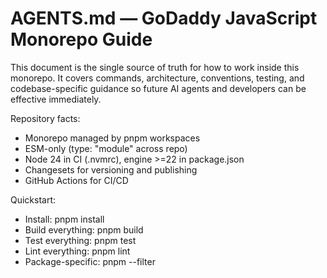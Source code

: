 # AGENTS.md — GoDaddy JavaScript Monorepo Guide

This document is the single source of truth for how to work inside this monorepo. It covers commands, architecture, conventions, testing, and codebase-specific guidance so future AI agents and developers can be effective immediately.

Repository facts:
- Monorepo managed by pnpm workspaces
- ESM-only (type: "module" across repo)
- Node 24 in CI (.nvmrc), engine >=22 in package.json
- Changesets for versioning and publishing
- GitHub Actions for CI/CD

Quickstart:
- Install: pnpm install
- Build everything: pnpm build
- Test everything: pnpm test
- Lint everything: pnpm lint
- Package-specific: pnpm --filter <pkg> <script>


1) Commands (root and packages)

Root scripts (run from repository root):
- build: pnpm run -r build
- lint: pnpm run -r lint
- test: pnpm run build && pnpm run -r --parallel test
- version: changeset version && pnpm install --prefer-offline
- release: changeset publish
- changeset: changeset
- clean: pnpm run clean:packages && pnpm run clean:root
- clean:packages: pnpm run -r clean
- clean:root: rimraf node_modules

Workspace tips:
- Run a script across all packages: pnpm -r <script> (only runs where script exists)
- Run for a specific package from root: pnpm --filter <name> <script>
  - Example: pnpm --filter @godaddy/react test
- Run a single package in its directory: cd packages/<pkg> && pnpm <script>

Package scripts

eslint-config-godaddy (packages/eslint-config-godaddy)
- lint: eslint .
- pretest: pnpm run --silent lint
- test: echo ok
- clean: rimraf node_modules

eslint-config-godaddy-react (packages/eslint-config-godaddy-react)
- lint: eslint .
- pretest: pnpm run --silent lint
- test: echo ok
- clean: rimraf node_modules

eslint-config-godaddy-typescript (packages/eslint-config-godaddy-typescript)
- lint: eslint .
- pretest: pnpm run --silent lint
- test: echo ok
- clean: rimraf node_modules

eslint-config-godaddy-react-typescript (packages/eslint-config-godaddy-react-typescript)
- lint: eslint .
- pretest: pnpm run --silent lint
- test: echo ok
- clean: rimraf node_modules

biome-config-godaddy (packages/biome-config-godaddy)
- test: echo ok
- clean: rimraf node_modules

@godaddy/app-connect (packages/app-connect)
- dev: tsdown --watch
- build: tsdown
- typecheck: tsc --noEmit
- lint: biome lint --write --unsafe ./src
- check: biome check --write --unsafe ./src
- test: vitest run
- test:watch: vitest
- test:coverage: vitest run --coverage
- release: pnpm build && changeset publish
- prepublishOnly: pnpm build

@godaddy/react (packages/react)
- dev: tsdown --watch
- dev:https: tsdown --watch
- build: tsdown && pnpm dlx @tailwindcss/cli -i ./src/globals.css -o ./dist/index.css --minify
- preview: vite preview
- typecheck: tsc --noEmit
- test: vitest run

@godaddy/localizations (packages/localizations)
- dev: tsdown --watch
- build: tsdown
- typecheck: tsc --noEmit

Common script patterns to run from root:
- Typecheck where available: pnpm -r typecheck
- Watch mode (app-connect, react, localizations): pnpm --filter <pkg> dev
- Format/lint (only where defined): pnpm -r lint or pnpm --filter @godaddy/app-connect check


2) Architecture overview

Monorepo and tooling
- pnpm workspaces: defined in pnpm-workspace.yaml (packages/*)
- ESM throughout: "type": "module" at root and packages
- Node: .nvmrc=24; CI uses Node 24; engines >=22 in root package.json; prefer Node 24 locally to match CI
- CI: .github/workflows
  - CICD on PRs and push to main runs pnpm test
  - Release workflow uses changesets/action to version and publish
  - CodeQL security analysis enabled
- Versioning/publishing: changesets; release PR auto-generated then publish to npm on merge

Packages (top-level purpose)
- eslint-config-godaddy
  - Base ESLint Flat config for JS/ES6 projects
  - Depends on eslint-plugin-jsdoc, eslint-plugin-json, eslint-plugin-mocha, globals
- eslint-config-godaddy-react
  - Extends base; React rules via eslint-plugin-react, jsx-a11y; hooks via FlatCompat for react-hooks
- eslint-config-godaddy-typescript
  - Extends base; TypeScript rules via @typescript-eslint
- eslint-config-godaddy-react-typescript
  - Extends React config; TypeScript rules via @typescript-eslint
- biome-config-godaddy
  - Biome shared config files (biome.json, biome-ts.json) for linting/formatting; users extend these in consumer apps
- @godaddy/app-connect
  - TypeScript verification library for GoDaddy Platform actions and webhook subscriptions
  - Framework adapters for Express and Next.js
  - Uses Vitest, Biome, tsdown build
- @godaddy/react
  - React component library for checkout flows; integrates with commerce APIs
  - Uses tsdown for TS build and Tailwind CLI v4 for CSS build; Vitest for tests; Vite preview
  - Depends on @godaddy/localizations
- @godaddy/localizations
  - Localized strings for checkout components; TS build via tsdown

Key internal dependencies
- @godaddy/react -> @godaddy/localizations (workspace:*)

External tooling per package
- Build: tsdown (TypeScript bundler with DTS output)
- Test: Vitest (react, app-connect)
- Lint/format: ESLint (config packages), Biome (app-connect). The repo also ships a reusable Biome config package.
- Styling: Tailwind CSS CLI v4 (react)
- GraphQL typing: gql.tada TS plugin configured in @godaddy/react tsconfig (schema file path required; ensure schema.graphql exists or update config)


3) Code style and conventions

Ecosystem and configuration
- ESLint Flat Config at root (eslint.config.js) extends packages/eslint-config-godaddy; disables strict rule at root due to cross-ES configs
- ESLint configs are ESM and consumed via import/export; consumers use eslint-define-config in their own projects
- Biome alternative available via biome-config-godaddy (ships biome.json and biome-ts.json)
- No Prettier; formatting via Biome where used

Style highlights (from eslint-config-godaddy and Biome configs)
- 2-space indentation
- Single quotes; JSX single quotes in React config
- Semicolons enabled (Biome formatter config)
- Max line width ~130
- Spacing rules enforced (object-curly-spacing: always, keyword-spacing, etc.)
- No nested ternaries; prefer-const; many safety rules enabled
- JSDoc and JSON plugin rules enabled in base config
- Mocha plugin rules in base config exist for legacy JS projects; this repo's tests use Vitest

TypeScript conventions
- Module resolution: "bundler"; ESM only
- Prefer strict typing; avoid any (app-connect enables strict in tsconfig)
- @typescript-eslint/no-unused-vars replaces base rule where applicable
- Files: .ts for libraries; .tsx for React components
- DTS output managed by tsdown (dts: true in configs)

Naming and structure
- File and directory names: kebab-case (per CONTRIBUTING.md)
- Variables/functions: camelCase; Types/Interfaces: PascalCase
- React components: PascalCase
- Exports: packages use "exports" map and typesVersions as needed; keep public API stable

Error handling and patterns
- @godaddy/app-connect uses a Result<T> pattern:
  - ok(value?) => { success: true, value }
  - error(err) => { success: false, error }
- Standardized error schema types (GoDaddyError, ErrorDetails, etc.) returned to callers
- Logging via a lightweight logger (see packages/app-connect/src/utils/logger.ts) used to trace verification flow

Monorepo conventions
- Workspace filtering preferred over cd where practical: pnpm --filter <pkg> <script>
- Keep package scripts consistent where possible: dev, build, typecheck, test


4) Testing strategies and frameworks

Frameworks
- Vitest for unit/integration tests in TypeScript packages:
  - @godaddy/app-connect: vitest config implicit; unit tests in src/**/*.test.ts
  - @godaddy/react: vitest.config.ts with jsdom, globals: true, setupFiles: ./src/tests/setup.ts

Patterns
- Test file naming: *.test.ts or *.test.tsx in source folders
- React tests run in jsdom
- Coverage available in @godaddy/app-connect via test:coverage

Commands
- Run all tests (root): pnpm test
- Run per package:
  - pnpm --filter @godaddy/app-connect test
  - pnpm --filter @godaddy/react test
- Watch mode:
  - pnpm --filter @godaddy/app-connect test:watch
- CI runs pnpm test on PRs and pushes to main

Notes
- ESLint config packages use test: echo ok (no test suite)
- If adding tests to a package, prefer Vitest to stay consistent


5) Package-specific guidance

A. eslint-config-* packages
- Purpose: Provide Flat ESLint configs for JS, React, TypeScript, and React+TS
- Scripts: lint, pretest (lint), test (echo ok), clean
- Consumers typically:
  - import <config> from 'eslint-config-godaddy(-react)(-typescript)'
  - define a local eslint.config.js using eslint-define-config
- FlatCompat is used where a plugin isn't yet Flat-config compatible (React Hooks)

B. biome-config-godaddy
- Ships biome.json and biome-ts.json to reuse in projects
- Peer dependency: @biomejs/biome >=2.2 <3
- Consumers extend:
  - { "$schema": ".../schema.json", "extends": ["biome-config-godaddy/biome.json"] }
- Note: @godaddy/app-connect currently uses its own biome.json (Biome v1 schema); if you unify, migrate to v2 schema in that package

C. @godaddy/app-connect
- What it does: Verifies signed action requests and webhook subscriptions for GoDaddy Platform
- Key APIs:
  - verifyAction(req, options?) => Result<void>
  - verifyWebhookSubscription(req, options?) => Result<void>
  - Express middleware: createActionMiddleware(), createWebhookMiddleware()
  - Next.js exports under @godaddy/app-connect/next
- Configuration:
  - Action verification requires GODADDY_PUBLIC_KEY (base64-encoded SPKI P-256) via env or options.publicKey
  - Webhook verification uses GODADDY_WEBHOOK_SECRET via env or options.secret
- Signature details:
  - Algorithm: ECDSA-P256-SHA256
  - Version: 1.0
  - Timestamp max age defaults to 300s; configurable via options.maxTimestampAgeSeconds
  - Canonicalization must match middleware exactly; headers to sign: content-length, content-type, x-store-id; never modify order logic without validating against real signatures
- Important files:
  - src/utils/verification.ts (canonicalizeRequest, verifyAction)
  - src/utils/webhook.ts (HMAC-based webhook verification for subscription flow)
  - src/errors/* and src/types/* define standardized errors and Result
  - src/express, src/next adapters
- Scripts:
  - dev/build/typecheck/test/test:watch/test:coverage/lint/check
- Gotchas:
  - There are older webhook verification helpers also present in verification.ts; index exports use utils/webhook.ts—prefer those
  - Uses WebCrypto (crypto.subtle); ensure Node 20+ (CI uses Node 24)
  - Ensure body, header case, and query order are preserved correctly when constructing VerifiableRequest

D. @godaddy/react
- What it is: React checkout component library integrating with commerce APIs
- Build:
  - tsdown builds JS + DTS
  - Tailwind CLI v4 compiles ./src/globals.css to ./dist/index.css (build step handles CSS)
- Testing:
  - Vitest with jsdom; setup at src/tests/setup.ts
- GraphQL:
  - tsconfig configures gql.tada TS plugin with schema: ./schema.graphql and tadaOutputLocation under src/lib/godaddy/graphql-env.d.ts
  - Ensure schema.graphql exists or update plugin config before relying on generated types
- Peer deps: react, react-dom, @tanstack/react-query, react-hook-form
- Exports:
  - "." default entry and "./server" entrypoint; styles exposed via "./styles.css"
- Scripts:
  - dev/dev:https/build/preview/typecheck/test
- Notes:
  - Uses path alias "@/*" for src
  - If adding components, follow existing patterns in src/components/checkout/** and src/components/ui/**

E. @godaddy/localizations
- Purpose: Localization bundles for checkout UI
- Structure: src/<locale>.ts with a shared object shape; exported via src/index.ts
- Scripts: dev/build/typecheck
- To add a locale:
  - Create src/<localeCode>.ts (e.g., esEs.ts)
  - Export it from src/index.ts
  - Document in README


6) Development workflows

Typical loops
- Build all then test all:
  - pnpm build && pnpm test
- Work on a single package:
  - pnpm --filter @godaddy/app-connect dev (watch) or pnpm --filter @godaddy/react dev
  - pnpm --filter @godaddy/react preview (serve built output via Vite)
- Lint/format:
  - pnpm --filter @godaddy/app-connect lint or check
  - pnpm -r lint (runs where defined)
- Typecheck:
  - pnpm -r typecheck

Changesets and releases
- Create a changeset: pnpm changeset and select affected packages
- Versioning PR is opened automatically on main by CI (release workflow)
- Publishing handled by CI using changesets/action with NPM_TOKEN

CI guardrails
- PRs and main push run pnpm test via CICD workflow
- CodeQL runs regularly and on PRs to main


7) Codebase-specific knowledge and guardrails

- Node version alignment: Use Node 24 locally to match CI; .nvmrc=24 is authoritative for CI
- ESM only: Use import/export everywhere; no CommonJS require/module.exports
- ESLint Flat Config: The repo's eslint.config.js extends the base config and disables strict rule at the root to work across varied ES targets; package configs are Flat and ESM
- Biome usage:
  - Reusable config at packages/biome-config-godaddy (v2)
  - @godaddy/app-connect uses a local biome.json (v1 schema) and direct Biome scripts; keep consistent within that package or migrate to v2 if you standardize
- @godaddy/app-connect canonicalization:
  - HEADERS_TO_SIGN is intentionally limited and ordered: [content-length, content-type, x-store-id]
  - Query parameters are included and sorted lexicographically by key; preserve exact formatting
  - Body inclusion depends on content-length; when present, use the original JSON string or JSON.stringify(req.body) consistently
  - Any changes here must be validated against real signatures from the Go middleware
- GraphQL typing in @godaddy/react:
  - tsconfig expects a schema.graphql; ensure it's present or update configuration; the plugin writes types to src/lib/godaddy/graphql-env.d.ts
- Exports maps:
  - Packages define "exports" and "types" fields; maintain stable public API and update typesVersions if adding subpath exports (as done in @godaddy/react for "./server")
- File/directory naming:
  - Use kebab-case for files/dirs (enforced in contributor docs; ESLint/CI expect this convention)
- Result and error schema:
  - Prefer returning Result<T> with standardized GoDaddyError payloads for failures in platform-facing libraries (app-connect)
- Registry:
  - .npmrc set to https://registry.npmjs.org/
- Package manager lock:
  - packageManager: pnpm@10.14.0; use matching pnpm to avoid lockfile churn


8) Troubleshooting and FAQs

- pnpm test fails in CI but not locally:
  - Verify Node version (use Node 24), clean and reinstall: pnpm clean && pnpm install
- Lint at root doesn't touch some packages:
  - Only packages with a lint script will run under pnpm -r lint; app-connect and eslint-config-* will run; react/localizations currently don't define lint scripts
- GraphQL type errors in @godaddy/react:
  - Ensure schema.graphql exists at the configured path or adjust tsconfig plugin config
- Signature verification failing in @godaddy/app-connect:
  - Confirm GODADDY_PUBLIC_KEY is base64 SPKI P-256
  - Check all required headers present:
    - x-godaddy-signature, x-godaddy-signature-algorithm, x-godaddy-signature-version, x-godaddy-signature-timestamp
  - Validate algorithm/version values and timestamp age
  - Inspect canonical string output; header order and content-length/body handling must match Go middleware exactly


9) Appendices

Node, package manager, and env
- Node: .nvmrc=24; engines >=22
- pnpm: 10.14.0 (see packageManager)
- Registry: npmjs.org

Key files
- pnpm-workspace.yaml — includes packages/*
- eslint.config.js — root Flat config wrapper
- .github/workflows/*.yml — CI/CD, release, CodeQL
- CONTRIBUTING.md — documentation and naming rules
- README.md — public overview and package table

Contact and support
- Issues: https://github.com/godaddy/javascript/issues
- Contribution guidelines: CONTRIBUTING.md


Cheat sheet

- Build everything: pnpm build
- Test everything: pnpm test
- Lint where available: pnpm lint
- Typecheck where available: pnpm -r typecheck
- Single package watch: pnpm --filter @godaddy/app-connect dev
- Single package test: pnpm --filter @godaddy/react test
- Create changeset: pnpm changeset
- Clean: pnpm clean

End of AGENTS.md
